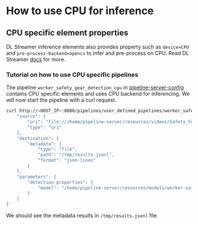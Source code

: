 # How to use CPU for inference

## CPU specific element properties

DL Streamer inference elements also provides property such as `device=CPU` and `pre-process-backend=opencv` to infer and pre-process on CPU. Read DL Streamer [docs](https://dlstreamer.github.io/dev_guide/model_preparation.html#model-pre-and-post-processing) for more.

### Tutorial on how to use CPU specific pipelines

The pipeline `worker_safety_gear_detection_cpu` in [pipeline-server-config](../../configs/pipeline-server-config.json) contains CPU specific elements and uses CPU backend for inferencing. We will now start the pipeline with a curl request.

```sh
curl http://<HOST_IP>:8080/pipelines/user_defined_pipelines/worker_safety_gear_detection_cpu -X POST -H 'Content-Type: application/json' -d '{
    "source": {
        "uri": "file:///home/pipeline-server/resources/videos/Safety_Full_Hat_and_Vest.avi",
        "type": "uri"
    },
    "destination": {
        "metadata": {
            "type": "file",
            "path": "/tmp/results.jsonl",
            "format": "json-lines"
        }
    },
    "parameters": {
        "detection-properties": {
            "model": "/home/pipeline-server/resources/models/worker-safety-gear-detection/deployment/Detection/model/model.xml"
        }
    }
}'
```

We should see the metadata results in `/tmp/results.jsonl` file.
